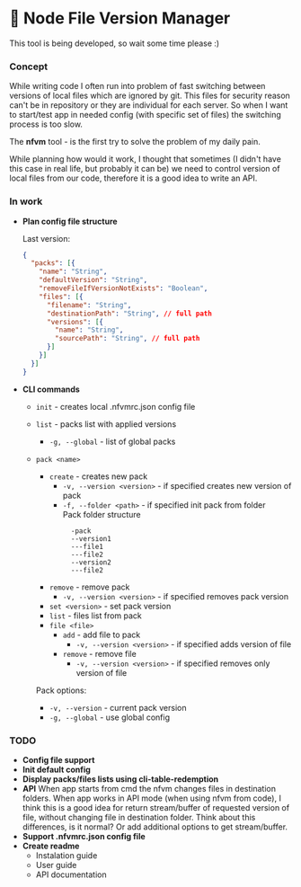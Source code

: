 # :traffic_light: Node File Version Manager

This tool is being developed, so wait some time please :)
### Concept

While writing code I often run into problem of fast switching between versions of local files which are ignored by git. This files for security reason can't be in repository or they are individual for each server.
So when I want to start/test app in needed config (with specific set of files) the switching process is too slow.

The **nfvm** tool - is the first try to solve the problem of my daily pain.

While planning how would it work, I thought that sometimes (I didn't have this case in real life, but probably it can be) we need to control version of local files from our code, therefore it is a good idea to write an API. 

### In work

- **Plan config file structure**

  Last version:
  ```json
  {
    "packs": [{
      "name": "String",
      "defaultVersion": "String",
      "removeFileIfVersionNotExists": "Boolean",
      "files": [{
        "filename": "String",
        "destinationPath": "String", // full path
        "versions": [{
          "name": "String",
          "sourcePath": "String", // full path
        }]
      }]
    }]
  }
  ```
- **CLI commands**
  - `init` - creates local .nfvmrc.json config file
  - `list` - packs list with applied versions
    - `-g, --global` - list of global packs
  - `pack <name>`
    - `create` - creates new pack
      - `-v, --version <version>` - if specified creates new version of pack
      - `-f, --folder <path>` - if specified init pack from folder  
        Pack folder structure
        ```
          -pack
          --version1
          ---file1
          ---file2
          --version2
          ---file2
        ```
    - `remove` - remove pack
      - `-v, --version <version>` - if specified removes pack version
    - `set <version>` - set pack version
    - `list` - files list from pack
    - `file <file>`
      - `add` - add file to pack
        - `-v, --version <version>` - if specified adds version of file
      - `remove` - remove file
        - `-v, --version <version>` - if specified removes only version of file

    Pack options:
    - `-v, --version` - current pack version
    - `-g, --global` - use global config
### TODO
- **Config file support**
- **Init default config**
- **Display packs/files lists using cli-table-redemption**
- **API**
  When app starts from cmd the nfvm changes files in destination folders.
  When app works in API mode (when using nfvm from code), I think this is a good idea for return stream/buffer of requested version of file, without changing file in destination folder.
  Think about this differences, is it normal? Or add additional options to get stream/buffer.
- **Support .nfvmrc.json config file**
- **Create readme**
  - Instalation guide
  - User guide
  - API documentation
  